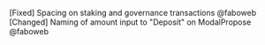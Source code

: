 [Fixed] Spacing on staking and governance transactions @faboweb
[Changed] Naming of amount input to "Deposit" on ModalPropose @faboweb